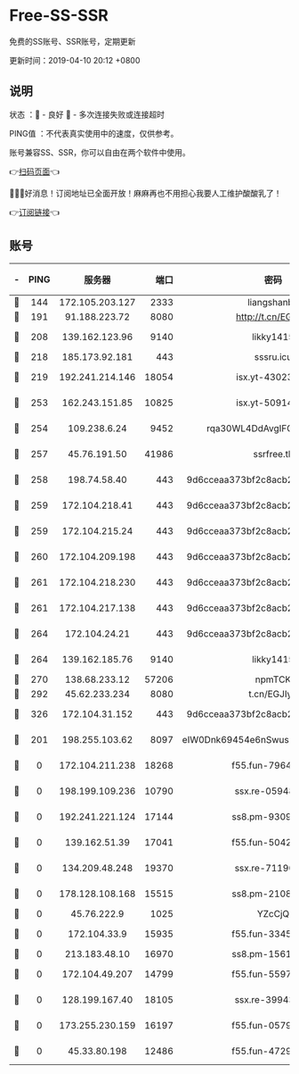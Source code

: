 # Free-SS-SSR

免费的SS账号、SSR账号，定期更新

更新时间：2019-04-10 20:12 +0800

## 说明

状态     ：🙂 - 良好 🙁 - 多次连接失败或连接超时

PING值   ：不代表真实使用中的速度，仅供参考。

账号兼容SS、SSR，你可以自由在两个软件中使用。

👉[扫码页面](https://liesauer.github.io/Free-SS-SSR/)👈

🎉🎉🎉好消息！订阅地址已全面开放！麻麻再也不用担心我要人工维护酸酸乳了！

👉[订阅链接](https://www.liesauer.net/yogurt/subscribe?ACCESS_TOKEN=DAYxR3mMaZAsaqUb)👈

## 账号

|-|PING|服务器|端口|密码|加密方式|区域|
|:----:|:----:|:-----:|-----:|:----:|:----:|:----:|
|🙂|144|172.105.203.127|2333|liangshanbo|chacha20|JP|
|🙂|191|91.188.223.72|8080|http://t.cn/EGJIyrl|rc4-md5|RU|
|🙂|208|139.162.123.96|9140|likky1415|aes-256-cfb|JP|
|🙂|218|185.173.92.181|443|sssru.icu|rc4-md5|RU|
|🙂|219|192.241.214.146|18054|isx.yt-43023960|aes-256-cfb|US|
|🙂|253|162.243.151.85|10825|isx.yt-50914183|aes-256-cfb|US|
|🙂|254|109.238.6.24|9452|rqa30WL4DdAvgIFG6Fs3znzTa|aes-256-cfb|FR|
|🙂|257|45.76.191.50|41986|ssrfree.tk|aes-256-cfb|SG|
|🙂|258|198.74.58.40|443|9d6cceaa373bf2c8acb22e60b6a58be6|aes-256-cfb|US|
|🙂|259|172.104.218.41|443|9d6cceaa373bf2c8acb22e60b6a58be6|aes-256-cfb|US|
|🙂|259|172.104.215.24|443|9d6cceaa373bf2c8acb22e60b6a58be6|aes-256-cfb|US|
|🙂|260|172.104.209.198|443|9d6cceaa373bf2c8acb22e60b6a58be6|aes-256-cfb|US|
|🙂|261|172.104.218.230|443|9d6cceaa373bf2c8acb22e60b6a58be6|aes-256-cfb|US|
|🙂|261|172.104.217.138|443|9d6cceaa373bf2c8acb22e60b6a58be6|aes-256-cfb|US|
|🙂|264|172.104.24.21|443|9d6cceaa373bf2c8acb22e60b6a58be6|aes-256-cfb|US|
|🙂|264|139.162.185.76|9140|likky1415|aes-256-cfb|DE|
|🙂|270|138.68.233.12|57206|npmTCK|rc4-md5|US|
|🙂|292|45.62.233.234|8080|t.cn/EGJIyrl|rc4-md5|CA|
|🙂|326|172.104.31.152|443|9d6cceaa373bf2c8acb22e60b6a58be6|aes-256-cfb|US|
|🙁|201|198.255.103.62|8097|eIW0Dnk69454e6nSwuspv9DmS201tQ0D|aes-256-cfb|US|
|🙁|0|172.104.211.238|18268|f55.fun-79645035|aes-256-cfb|US|
|🙁|0|198.199.109.236|10790|ssx.re-05948231|aes-256-cfb|US|
|🙁|0|192.241.221.124|17144|ss8.pm-93097895|aes-256-cfb|US|
|🙁|0|139.162.51.39|17041|f55.fun-50424161|aes-256-cfb|SG|
|🙁|0|134.209.48.248|19370|ssx.re-71190456|aes-256-cfb|US|
|🙁|0|178.128.108.168|15515|ss8.pm-21081633|aes-256-cfb|SG|
|🙁|0|45.76.222.9|1025|YZcCjQ|rc4-md5|JP|
|🙁|0|172.104.33.9|15935|f55.fun-33454458|aes-256-cfb|SG|
|🙁|0|213.183.48.10|16970|ss8.pm-15616359|rc4-md5|RU|
|🙁|0|172.104.49.207|14799|f55.fun-55970849|aes-256-cfb|SG|
|🙁|0|128.199.167.40|18105|ssx.re-39943792|aes-256-cfb|SG|
|🙁|0|173.255.230.159|16197|f55.fun-05795895|aes-256-cfb|US|
|🙁|0|45.33.80.198|12486|f55.fun-47295730|aes-256-cfb|US|
